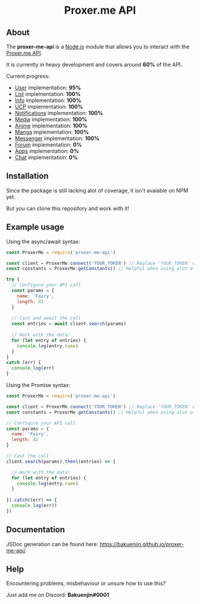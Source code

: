 <div align="center">
  <p>
    <h1>Proxer.me API</h1>
  </p>
</div>

## About
The **proxer-me-api** is a [Node.js](https://nodejs.org) module that allows you to interact with the [Proxer.me API](https://proxer.me/wiki/Proxer_API/v1).

It is currently in heavy development and covers around **60%** of the API.

Current progress:
- [User](https://proxer.me/wiki/Proxer_API/v1/User) implementation: **95%**
- [List](https://proxer.me/wiki/Proxer_API/v1/List) implementation: **100%**
- [Info](https://proxer.me/wiki/Proxer_API/v1/Info) implementation: **100%**
- [UCP](https://proxer.me/wiki/Proxer_API/v1/Ucp) implementation: **100%**
- [Notifications](https://proxer.me/wiki/Proxer_API/v1/Notifications) implementation: **100%**
- [Media](https://proxer.me/wiki/Proxer_API/v1/Media) implementation: **100%**
- [Anime](https://proxer.me/wiki/Proxer_API/v1/Anime) implementation: **100%**
- [Manga](https://proxer.me/wiki/Proxer_API/v1/Manga) implementation: **100%**
- [Messenger](https://proxer.me/wiki/Proxer_API/v1/Messenger) implementation: **100%**
- [Forum](https://proxer.me/wiki/Proxer_API/v1/Forum) implementation: **0%**
- [Apps](https://proxer.me/wiki/Proxer_API/v1/Apps) implementation: **0%**
- [Chat](https://proxer.me/wiki/Proxer_API/v1/Chat) implementation: **0%**

## Installation
Since the package is still lacking alot of coverage, it isn't avaiable on NPM yet.

But you can clone this repository and work with it!

## Example usage
Using the async/await syntax:
```js
const ProxerMe = require('proxer-me-api')

const client = ProxerMe.connect('YOUR_TOKEN') // Replace 'YOUR_TOKEN' with your personal API key.
const constants = ProxerMe.getConstants() // Helpful when using alot of optional params!

try {
  // Configure your API call
  const params = {
    name: 'Fairy',
    length: 42
  }
  
  // Cast and await the call
  const entries = await client.search(params)
  
  // Work with the data!
  for (let entry of entries) {
    console.log(entry.name)
  }
}
catch (err) {
  console.log(err)
}
```

Using the Promise syntax:
```js
const ProxerMe = require('proxer-me-api')

const client = ProxerMe.connect('YOUR_TOKEN') // Replace 'YOUR_TOKEN' with your personal API key.
const constants = ProxerMe.getConstants() // Helpful when using alot of optional params!

// Configure your API call
const params = {
  name: 'Fairy',
  length: 42
}

// Cast the call
client.search(params).then((entries) => {

  // Work with the data!
  for (let entry of entries) {
    console.log(entry.name)
  }
  
}).catch((err) => {
  console.log(err))
})
```

## Documentation
JSDoc generation can be found here:
https://bakuenjin.github.io/proxer-me-api/

## Help
Encountering problems, misbehaviour or unsure how to use this?

Just add me on Discord: **Bakuenjin#0001**
